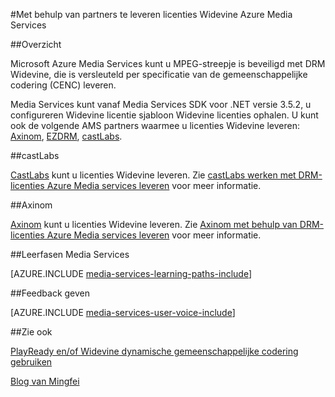 <properties 
    pageTitle="Met partners leveren Widevine licenties Azure Media Services | Microsoft Azure" 
    description="In dit artikel wordt beschreven hoe u kunt Azure Media Services (AMS) voor het leveren van een gegevensstroom die dynamisch wordt gecodeerd door AMS met PlayReady en Widevine DRMs. De licentie PlayReady afkomstig van PlayReady van Media Services-licentieserver en Widevine licentie wordt geleverd door de licentieserver castLabs." 
    services="media-services" 
    documentationCenter="" 
    authors="Juliako" 
    manager="erikre" 
    editor=""/>

<tags 
    ms.service="media-services" 
    ms.workload="media" 
    ms.tgt_pltfrm="na" 
    ms.devlang="na" 
    ms.topic="article" 
    ms.date="09/26/2016"  
    ms.author="juliako"/>

#<a name="using-partners-to-deliver-widevine-licenses-to-azure-media-services"></a>Met behulp van partners te leveren licenties Widevine Azure Media Services

##<a name="overview"></a>Overzicht

Microsoft Azure Media Services kunt u MPEG-streepje is beveiligd met DRM Widevine, die is versleuteld per specificatie van de gemeenschappelijke codering (CENC) leveren.

Media Services kunt vanaf Media Services SDK voor .NET versie 3.5.2, u configureren Widevine licentie sjabloon Widevine licenties ophalen. U kunt ook de volgende AMS partners waarmee u licenties Widevine leveren: [Axinom](http://www.axinom.com/press/ibc-axinom-drm-6/), [EZDRM](http://ezdrm.com/), [castLabs](http://castlabs.com/company/partners/azure/).

##<a name="castlabs"></a>castLabs

[CastLabs](http://castlabs.com/company/partners/azure/) kunt u licenties Widevine leveren. Zie [castLabs werken met DRM-licenties Azure Media services leveren](media-services-castlabs-integration.md) voor meer informatie.

##<a name="axinom"></a>Axinom

[Axinom](http://www.axinom.com/press/ibc-axinom-drm-6/) kunt u licenties Widevine leveren. Zie [Axinom met behulp van DRM-licenties Azure Media services leveren](media-services-axinom-integration.md) voor meer informatie.


##<a name="media-services-learning-paths"></a>Leerfasen Media Services

[AZURE.INCLUDE [media-services-learning-paths-include](../../includes/media-services-learning-paths-include.md)]

##<a name="provide-feedback"></a>Feedback geven

[AZURE.INCLUDE [media-services-user-voice-include](../../includes/media-services-user-voice-include.md)]

##<a name="see-also"></a>Zie ook

[PlayReady en/of Widevine dynamische gemeenschappelijke codering gebruiken](media-services-protect-with-drm.md)

[Blog van Mingfei](https://azure.microsoft.com/blog/azure-media-services-adds-google-widevine-packaging-for-delivering-multi-drm-stream/)

